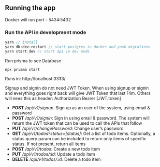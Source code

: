 
## Running the app


Docker will run port - 5434:5432


### Run the API in development mode
```javascript
yarn // install
yarn db:dev:restart // start postgres in docker and push migrations
yarn start:dev // start api in dev mode
```

Run prisma to see Database
```
npx prisma start
```

Runs in:
http://localhost:3333/

Signup and signin do not need JWT Token. When using signup or signin and everything goes right back will give JWT Token that last 14m.
Others will nees this as header:
Authorization  Bearer [JWT.token]


- **POST** */api/v1/signup*: Sign up as an user of the system, using email & password
- **POST** */api/v1/signin*: Sign in using email & password. The system will return the JWT token that can be used to call the APIs that follow
- **PUT** */api/v1/changePassword*: Change user’s password
- **GET** */api/v1/todos?status=[status]*: Get a list of todo items. Optionally, a status query param can be included to return only items of specific status. If not present, return all items
- **POST** */api/v1/todos*: Create a new todo item
- **PUT** */api/v1/todos/:id*: Update a todo item
- **DELETE** */api/v1/todos/:id*: Delete a todo item
